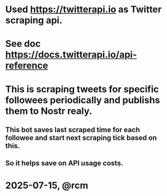 # Used https://twitterapi.io as Twitter scraping api.

# See doc https://docs.twitterapi.io/api-reference

# This is scraping tweets for specific followees periodically and publishs them to Nostr realy.
## This bot saves last scraped time for each followee and start next scraping tick based on this.
## So it helps save on API usage costs.

# 2025-07-15, @rcm